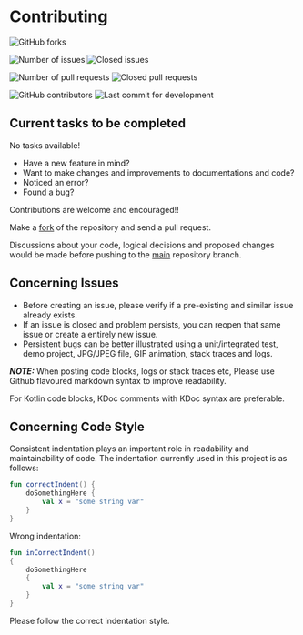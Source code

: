 Contributing
============

<img alt="GitHub forks" src="https://img.shields.io/github/forks/IODevBlue/ParallaxNavigationDrawer?label=Forks&color=0109B6&style=for-the-badge">

<img alt="Number of issues" src="https://img.shields.io/github/issues-raw/IODevBlue/ParallaxNavigationDrawer?color=0109B6&style=for-the-badge"> <img alt="Closed issues" src="https://img.shields.io/github/issues-closed-raw/IODevBlue/ParallaxNavigationDrawer?color=0109B6&style=for-the-badge">

<img alt="Number of pull requests" src="https://img.shields.io/github/issues-pr-raw/IODevBlue/ParallaxNavigationDrawer?color=0109B6&style=for-the-badge"> <img alt="Closed pull requests" src="https://img.shields.io/github/issues-pr-closed-raw/IODevBlue/ParallaxNavigationDrawer?color=0109B6&style=for-the-badge">

<img alt="GitHub contributors" src="https://img.shields.io/github/contributors/IODevBlue/ParallaxNavigationDrawer/development?color=0109B6&style=for-the-badge">

<img alt="Last commit for development" src="https://img.shields.io/github/last-commit/IODevBlue/ParallaxNavigationDrawer/development?color=0109B6&style=for-the-badge">

Current tasks to be completed
-----------------------------
No tasks available!

- Have a new feature in mind?
- Want to make changes and improvements to documentations and code?
- Noticed an error?
- Found a bug?

Contributions are welcome and encouraged!!

Make a [fork](https://github.com/IODevBlue/:repo/fork) of the repository and send a pull request.

Discussions about your code, logical decisions and proposed changes would be made before pushing to the [main](https://github.com/IODevBlue/ParallaxNavigationDrawer/tree/main) repository branch.

Concerning Issues
-----------------
- Before creating an issue, please verify if a pre-existing and similar issue already exists. 
- If an issue is closed and problem persists, you can reopen that same issue or create a entirely new issue.
- Persistent bugs can be better illustrated using a unit/integrated test, demo project, JPG/JPEG file, GIF animation, stack traces and logs. 

***NOTE:*** When posting code blocks, logs or stack traces etc, Please use Github flavoured markdown syntax to improve readability.

For Kotlin code blocks, KDoc comments with KDoc syntax are preferable.

Concerning Code Style
---------------------
Consistent indentation plays an important role in readability and maintainability of code. 
The indentation currently used in this project is as follows:
```KOTLIN
fun correctIndent() {
	doSomethingHere {
		val x = "some string var"
	}
}
```
Wrong indentation:
```KOTLIN
fun inCorrectIndent() 
{
	doSomethingHere 
	{
		val x = "some string var"
	}
}
```
Please follow the correct indentation style.